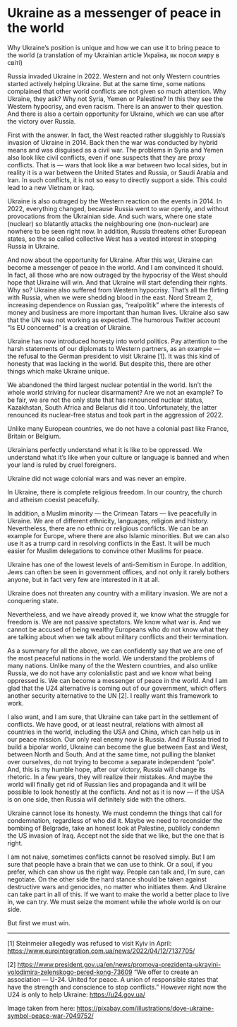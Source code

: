 # Ukraine as a messenger of peace in the world

Why Ukraine’s position is unique and how we can use it to bring peace to the world (a translation of my Ukrainian article Україна, як посол миру в світі)

Russia invaded Ukraine in 2022. 
Western and not only Western countries started actively helping Ukraine. 
But at the same time, some nations complained that other world conflicts are not given so much attention. 
Why Ukraine, they ask? 
Why not Syria, Yemen or Palestine? 
In this they see the Western hypocrisy, and even racism. 
There is an answer to their question. 
And there is also a certain opportunity for Ukraine, which we can use after the victory over Russia.

First with the answer. 
In fact, the West reacted rather sluggishly to Russia’s invasion of Ukraine in 2014. 
Back then the war was conducted by hybrid means and was disguised as a civil war. 
The problems in Syria and Yemen also look like civil conflicts, even if one suspects that they are proxy conflicts. 
That is — wars that look like a war between two local sides, but in reality it is a war between the United States and Russia, or Saudi Arabia and Iran. 
In such conflicts, it is not so easy to directly support a side. 
This could lead to a new Vietnam or Iraq.

Ukraine is also outraged by the Western reaction on the events in 2014. 
In 2022, everything changed, because Russia went to war openly, and without provocations from the Ukrainian side. 
And such wars, where one state (nuclear) so blatantly attacks the neighbouring one (non-nuclear) are nowhere to be seen right now. 
In addition, Russia threatens other European states, so the so called collective West has a vested interest in stopping Russia in Ukraine.

And now about the opportunity for Ukraine. 
After this war, Ukraine can become a messenger of peace in the world. 
And I am convinced it should. 
In fact, all those who are now outraged by the hypocrisy of the West should hope that Ukraine will win. 
And that Ukraine will start defending their rights. 
Why so? 
Ukraine also suffered from Western hypocrisy. 
That’s all the flirting with Russia, when we were shedding blood in the east. 
Nord Stream 2, increasing dependence on Russian gas, “realpolitik” where the interests of money and business are more important than human lives. 
Ukraine also saw that the UN was not working as expected. 
The humorous Twitter account “Is EU concerned” is a creation of Ukraine.

Ukraine has now introduced honesty into world politics. 
Pay attention to the harsh statements of our diplomats to Western partners, as an example — the refusal to the German president to visit Ukraine [1]. 
It was this kind of honesty that was lacking in the world. 
But despite this, there are other things which make Ukraine unique.

We abandoned the third largest nuclear potential in the world. 
Isn’t the whole world striving for nuclear disarmament? 
Are we not an example? 
To be fair, we are not the only state that has renounced nuclear status, Kazakhstan, South Africa and Belarus did it too. 
Unfortunately, the latter renounced its nuclear-free status and took part in the aggression of 2022.

Unlike many European countries, we do not have a colonial past like France, Britain or Belgium.

Ukrainians perfectly understand what it is like to be oppressed. 
We understand what it’s like when your culture or language is banned and when your land is ruled by cruel foreigners.

Ukraine did not wage colonial wars and was never an empire.

In Ukraine, there is complete religious freedom. 
In our country, the church and atheism coexist peacefully.

In addition, a Muslim minority — the Crimean Tatars — live peacefully in Ukraine. 
We are of different ethnicity, languages, religion and history. 
Nevertheless, there are no ethnic or religious conflicts. 
We can be an example for Europe, where there are also Islamic minorities. 
But we can also use it as a trump card in resolving conflicts in the East. 
It will be much easier for Muslim delegations to convince other Muslims for peace.

Ukraine has one of the lowest levels of anti-Semitism in Europe. 
In addition, Jews can often be seen in government offices, and not only it rarely bothers anyone, but in fact very few are interested in it at all.

Ukraine does not threaten any country with a military invasion. 
We are not a conquering state.

Nevertheless, and we have already proved it, we know what the struggle for freedom is. 
We are not passive spectators. 
We know what war is. 
And we cannot be accused of being wealthy Europeans who do not know what they are talking about when we talk about military conflicts and their termination.

As a summary for all the above, we can confidently say that we are one of the most peaceful nations in the world. 
We understand the problems of many nations. 
Unlike many of the the Western countries, and also unlike Russia, we do not have any colonialistic past and we know what being oppressed is. 
We can become a messenger of peace in the world. 
And I am glad that the U24 alternative is coming out of our government, which offers another security alternative to the UN [2]. 
I really want this framework to work.

I also want, and I am sure, that Ukraine can take part in the settlement of conflicts. 
We have good, or at least neutral, relations with almost all countries in the world, including the USA and China, which can help us in our peace mission. 
Our only real enemy now is Russia. 
And if Russia tried to build a bipolar world, Ukraine can become the glue between East and West, between North and South. 
And at the same time, not pulling the blanket over ourselves, do not trying to become a separate independent “pole”. 
And, this is my humble hope, after our victory, Russia will change its rhetoric. 
In a few years, they will realize their mistakes. 
And maybe the world will finally get rid of Russian lies and propaganda and it will be possible to look honestly at the conflicts. 
And not as it is now — if the USA is on one side, then Russia will definitely side with the others.

Ukraine cannot lose its honesty. 
We must condemn the things that call for condemnation, regardless of who did it. 
Maybe we need to reconsider the bombing of Belgrade, take an honest look at Palestine, publicly condemn the US invasion of Iraq. 
Accept not the side that we like, but the one that is right.

I am not naive, sometimes conflicts cannot be resolved simply. 
But I am sure that people have a brain that we can use to think. 
Or a soul, if you prefer, which can show us the right way. 
People can talk and, I’m sure, can negotiate. 
On the other side the hard stance should be taken against destructive wars and genocides, no matter who initiates them. 
And Ukraine can take part in all of this. 
If we want to make the world a better place to live in, we can try. 
We must seize the moment while the whole world is on our side.

But first we must win.

---

[1] Steinmeier allegedly was refused to visit Kyiv in April: https://www.eurointegration.com.ua/news/2022/04/12/7137705/

[2] https://www.president.gov.ua/en/news/promova-prezidenta-ukrayini-volodimira-zelenskogo-pered-kong-73609 “We offer to create an association — U-24. 
United for peace. 
A union of responsible states that have the strength and conscience to stop conflicts.” However right now the U24 is only to help Ukraine: https://u24.gov.ua/

Image taken from here: https://pixabay.com/illustrations/dove-ukraine-symbol-peace-war-7049752/